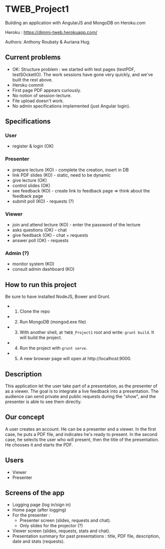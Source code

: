 TWEB_Project1
=============
Building an application with AngularJS and MongoDB on Heroku.com

Heroku : https://dimmi-tweb.herokuapp.com/

Authors: Anthony Roubaty & Auriana Hug.

## Current problems
- OK: Structure problem : we started with test pages (testPDF, testSOcketIO). The work sessions have gone very quickly, and we've built the rest above.
- Heroku commit
- First page PDF appears curiously.
- No notion of session-lecture.
- File upload doesn't work.
- No admin specifications implemented (just Angular login).

## Specifications 
### User
- register & login (OK)

### Presenter
- prepare lecture (KO) - complete the creation, insert in DB
- link PDF slides (KO) - static, need to be dynamic
- give lecture (OK)
- control slides (OK)
- see feedback (KO) - create link to feedback page => think about the feedback page
- submit poll (KO) - requests (?)

### Viewer
- join and attend lecture (KO) - enter the password of the lecture
- asks questions (OK) - chat
- give feedback (OK) - chat + requests
- answer poll (OK) - requests

### Admin (?)
- monitor system (KO)
- consult admin dashboard (KO)

## How to run this project
Be sure to have installed NodeJS, Bower and Grunt.
- 1. Clone the repo
- 2. Run MongoDB (mongod.exe file)
- 3. With another shell, at `TWEB_Project1` root and write: `grunt build`. It will build the project.
- 4. Run the project with `grunt serve`.
- 5. A new browser page will open at http://localhost:9000.

## Description
This application let the user take part of a presentation, as the presenter of as a viewer.
The goal is to integrate a live feedback into a presentation. The audience can send private and public requests during
the "show", and the presenter is able to see them directly.

## Our concept
A user creates an account. He can be a presenter and a viewer. 
In the first case, he puts a PDF file, and indicates he's ready to present.
In the second case, he selects the user who will present, then the title of the presentation. He chooses it and starts the PDF.

## Users
- Viewer
- Presenter

## Screens of the app
- Logging page (log in/sign in)
- Home page (after logging)
- For the presenter :
	- Presenter screen (slides, requests and chat).
	- Only slides for the projector (?)
- Viewer screen (slides, requests, stats and chat).
- Presentation summary for past presentations : title, PDF file, description, date and stats (requests).